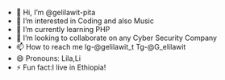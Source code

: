- 👋 Hi, I’m @gelilawit-pita
- 👀 I’m interested in Coding and also Music
- 🌱 I’m currently learning PHP
- 💞️ I’m looking to collaborate on any Cyber Security Company 
- 📫 How to reach me 
Ig-@gelilawit_t
Tg-@G_elilawit
- 😄 Pronouns: Lila,Li
- ⚡ Fun fact:I live in Ethiopia!

<!---
gelilawit-pita/gelilawit-pita is a ✨ special ✨ repository because its `README.md` (this file) appears on your GitHub profile.
You can click the Preview link to take a look at your changes.
--->
